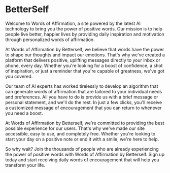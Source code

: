# BetterSelf

Welcome to Words of Affirmation, a site powered by the latest AI technology to bring you the power of positive words. Our mission is to help people live better, happier lives by providing daily inspiration and motivation through personalized words of affirmation.

At Words of Affirmation by Betterself, we believe that words have the power to shape our thoughts and impact our emotions. That's why we've created a platform that delivers positive, uplifting messages directly to your inbox or phone, every day. Whether you're looking for a boost of confidence, a shot of inspiration, or just a reminder that you're capable of greatness, we've got you covered.

Our team of AI experts has worked tirelessly to develop an algorithm that can generate words of affirmation that are tailored to your individual needs and preferences. All you have to do is provide us with a brief message or personal statement, and we'll do the rest. In just a few clicks, you'll receive a customized message of encouragement that you can return to whenever you need a boost.

At Words of Affirmation by Betterself, we're committed to providing the best possible experience for our users. That's why we've made our site accessible, easy to use, and completely free. Whether you're looking to start your day on a positive note or end it with a smile, we're here to help.

So why wait? Join the thousands of people who are already experiencing the power of positive words with Words of Affirmation by Betterself. Sign up today and start receiving daily words of encouragement that will help you transform your life.
